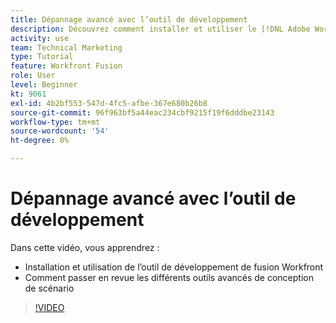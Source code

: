 ```yaml
---
title: Dépannage avancé avec l’outil de développement
description: Découvrez comment installer et utiliser le [!DNL Adobe Workfront Fusion Dev Tool], puis passez en revue les différents outils de conception de scénario avancés qu’il contient.
activity: use
team: Technical Marketing
type: Tutorial
feature: Workfront Fusion
role: User
level: Beginner
kt: 9061
exl-id: 4b2bf553-547d-4fc5-afbe-367e680b26b8
source-git-commit: 96f963bf5a44eac234cbf9215f19f6dddbe23143
workflow-type: tm+mt
source-wordcount: '54'
ht-degree: 0%

---
```


# Dépannage avancé avec l’outil de développement

Dans cette vidéo, vous apprendrez :

* Installation et utilisation de l’outil de développement de fusion Workfront
* Comment passer en revue les différents outils avancés de conception de scénario

>[!VIDEO](https://video.tv.adobe.com/v/335302/?quality=12)
